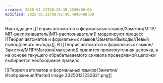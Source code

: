```yaml
---
created: 2025-01-21T20:35:39.3939+00:00
modified: 2025-01-22T08:42:40.4040+00:00
---
```

Нисходящие [[Теория автоматов и формальных языков/Заметки/МПР/МП-распознаватель|МП-распознаватели]] моделируют процесс [[Теория автоматов и формальных языков/Заметки/Выводы/Левый вывод|левого вывода]]. В [[Теория автоматов и формальных языков/Заметки/МПР/Магазин|магазине]] хранится промежуточная цепочка, а на основе текущего обрабатываемого символа проверяемой цепочки выбирается необходимое правило.

![[Теория автоматов и формальных языков/Заметки/Изображения/Pasted image 20250121233821.png]]

